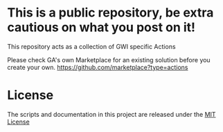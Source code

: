 # This is a public repository, be extra cautious on what you post on it!

This repository acts as a collection of GWI specific Actions

Please check GA's own Marketplace for an existing solution before you create your own. https://github.com/marketplace?type=actions 

# License
The scripts and documentation in this project are released under the [MIT License](https://github.com/GlobalWebIndex/github-actions/blob/main/LICENCE)
